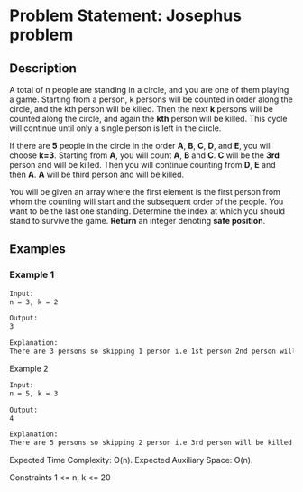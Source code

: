 # Problem Statement: Josephus problem

## Description

A total of n people are standing in a circle, and you are one of them playing a game. Starting from a person, k persons will be counted in order along the circle, and the kth person will be killed. Then the next **k** persons will be counted along the circle, and again the **kth** person will be killed. This cycle will continue until only a single person is left in the circle.

If there are **5** people in the circle in the order **A**, **B**, **C**, **D**, and **E**, you will choose **k=3**. Starting from **A**, you will count **A**, **B** and **C**. **C** will be the **3rd** person and will be killed. Then you will continue counting from **D**, **E** and then **A**. **A** will be third person and will be killed.

You will be given an array where the first element is the first person from whom the counting will start and the subsequent order of the people. You want to be the last one standing. Determine the index at which you should stand to survive the game. **Return** an integer denoting **safe position**.

## Examples

### Example 1

```bash
Input:
n = 3, k = 2

Output:
3

Explanation:
There are 3 persons so skipping 1 person i.e 1st person 2nd person will be killed. Thus the safe position is 3.
```

Example 2

```bash
Input:
n = 5, k = 3

Output:
4

Explanation:
There are 5 persons so skipping 2 person i.e 3rd person will be killed. Thus the safe position is 4.
```

Expected Time Complexity: O(n).
Expected Auxiliary Space: O(n).

Constraints
1 <= n, k <= 20
